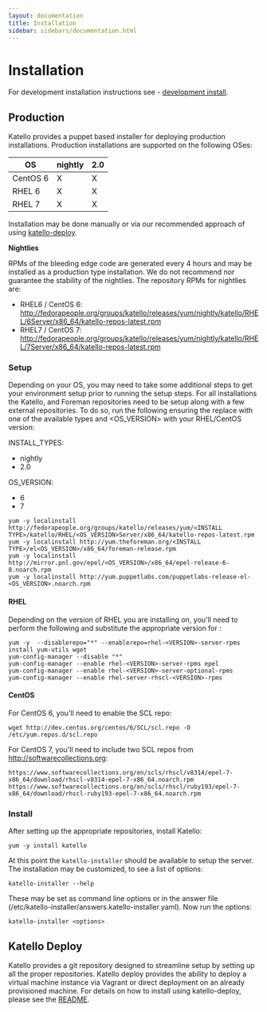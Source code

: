 ```yaml
---
layout: documentation
title: Installation
sidebar: sidebars/documentation.html
---
```


# Installation

For development installation instructions see - [development install](/docs/installation/development.html).

## Production

Katello provides a puppet based installer for deploying production installations. Production installations are supported on the following OSes:

| OS        | nightly | 2.0 |
|-----------|---------|-----|
| CentOS 6  |    X    |  X  |
| RHEL 6    |    X    |  X  |
| RHEL 7    |    X    |  X  |

Installation may be done manually or via our recommended approach of using [katello-deploy](#katello-deploy).

**Nightlies**

RPMs of the bleeding edge code are generated every 4 hours and may be installed as a production type installation. We do not recommend nor guarantee the stability of the nightlies. The repository RPMs for nightlies are:

 * RHEL6 / CentOS 6: http://fedorapeople.org/groups/katello/releases/yum/nightly/katello/RHEL/6Server/x86_64/katello-repos-latest.rpm
 * RHEL7 / CentOS 7: http://fedorapeople.org/groups/katello/releases/yum/nightly/katello/RHEL/7Server/x86_64/katello-repos-latest.rpm

### Setup

Depending on your OS, you may need to take some additional steps to get your environment setup prior to running the setup steps. For all installations the Katello, and Foreman repositories need to be setup along with a few external repositories. To do so, run the following ensuring the replace <INSTALL TYPE> with one of the available types and <OS_VERSION> with your RHEL/CentOS version:

INSTALL_TYPES:
  * nightly
  * 2.0

OS_VERSION:
  * 6
  * 7

```
yum -y localinstall http://fedorapeople.org/groups/katello/releases/yum/<INSTALL TYPE>/katello/RHEL/<OS_VERSION>Server/x86_64/katello-repos-latest.rpm
yum -y localinstall http://yum.theforeman.org/<INSTALL TYPE>/el<OS_VERSION>/x86_64/foreman-release.rpm
yum -y localinstall http://mirror.pnl.gov/epel/<OS_VERSION>/x86_64/epel-release-6-8.noarch.rpm
yum -y localinstall http://yum.puppetlabs.com/puppetlabs-release-el-<OS_VERSION>.noarch.rpm
```

#### RHEL

Depending on the version of RHEL you are installing on, you'll need to perform the following and substitute the appropriate version for <VERSION>:

```
yum -y  --disablerepo="*" --enablerepo=rhel-<VERSION>-server-rpms install yum-utils wget
yum-config-manager --disable "*"
yum-config-manager --enable rhel-<VERSION>-server-rpms epel
yum-config-manager --enable rhel-<VERSION>-server-optional-rpms
yum-config-manager --enable rhel-server-rhscl-<VERSION>-rpms
```

#### CentOS

For CentOS 6, you'll need to enable the SCL repo:

```
wget http://dev.centos.org/centos/6/SCL/scl.repo -O /etc/yum.repos.d/scl.repo
```

For CentOS 7, you'll need to include two SCL repos from http://softwarecollections.org:

```
https://www.softwarecollections.org/en/scls/rhscl/v8314/epel-7-x86_64/download/rhscl-v8314-epel-7-x86_64.noarch.rpm
https://www.softwarecollections.org/en/scls/rhscl/ruby193/epel-7-x86_64/download/rhscl-ruby193-epel-7-x86_64.noarch.rpm
```

### Install

After setting up the appropriate repositories, install Katello:

```
yum -y install katello
```

At this point the `katello-installer` should be available to setup the server. The installation may be customized, to see a list of options:

```
katello-installer --help
```

These may be set as command line options or in the answer file (/etc/katello-installer/answers.katello-installer.yaml). Now run the options:

```
katello-installer <options>
```

## Katello Deploy

Katello provides a git repository designed to streamline setup by setting up all the proper repositories.
Katello deploy provides the ability to deploy a virtual machine instance via Vagrant or direct deployment on an already provisioned machine.
For details on how to install using katello-deploy, please see the [README](https://github.com/Katello/katello-deploy/blob/master/README.md).

